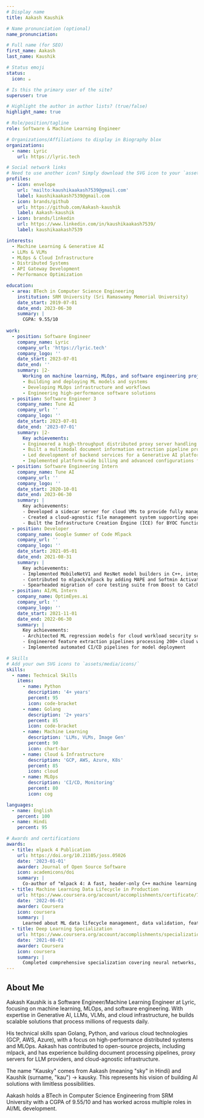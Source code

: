 ```yaml
---
# Display name
title: Aakash Kaushik

# Name pronunciation (optional)
name_pronunciation: 

# Full name (for SEO)
first_name: Aakash
last_name: Kaushik

# Status emoji
status:
  icon: ☕️

# Is this the primary user of the site?
superuser: true

# Highlight the author in author lists? (true/false)
highlight_name: true

# Role/position/tagline
role: Software & Machine Learning Engineer 

# Organizations/Affiliations to display in Biography blox
organizations:
  - name: Lyric
    url: https://lyric.tech

# Social network links
# Need to use another icon? Simply download the SVG icon to your `assets/media/icons/` folder.
profiles:
  - icon: envelope
    url: 'mailto:kaushikaakash7539@gmail.com'
    label: kaushikaakash7539@gmail.com
  - icon: brands/github
    url: https://github.com/Aakash-kaushik
    label: Aakash-kaushik
  - icon: brands/linkedin
    url: https://www.linkedin.com/in/kaushikaakash7539/
    label: kaushikaakash7539

interests:
  - Machine Learning & Generative AI
  - LLMs & VLMs
  - MLOps & Cloud Infrastructure
  - Distributed Systems
  - API Gateway Development
  - Performance Optimization

education:
  - area: BTech in Computer Science Engineering
    institution: SRM University (Sri Ramaswamy Memorial University)
    date_start: 2019-07-01
    date_end: 2023-06-30
    summary: |
      CGPA: 9.55/10
    
work:
  - position: Software Engineer
    company_name: Lyric
    company_url: 'https://lyric.tech'
    company_logo: ''
    date_start: 2023-07-01
    date_end: ''
    summary: |2-
      Working on machine learning, MLOps, and software engineering projects, focusing on:
      - Building and deploying ML models and systems
      - Developing MLOps infrastructure and workflows
      - Engineering high-performance software solutions
  - position: Software Engineer 3
    company_name: Tune AI
    company_url: ''
    company_logo: ''
    date_start: 2023-07-01
    date_end: '2023-07-01'
    summary: |2-
      Key achievements:
      - Engineered a high-throughput distributed proxy server handling over 1 million requests/day for various LLM providers
      - Built a multimodal document information extraction pipeline processing 100K docs (~3.8 million pages) daily with ~95% precision/recall
      - Led development of backend services for a Generative AI platform supporting data validation, fine-tuning jobs, and flexible LLM deployment
      - Implemented platform-wide billing and advanced configurations for OpenAI, Anthropic, and Gemini agents
  - position: Software Engineering Intern
    company_name: Tune AI
    company_url: ''
    company_logo: ''
    date_start: 2020-10-01
    date_end: 2023-06-30
    summary: |
      Key achievements:
      - Developed a sidecar server for cloud VMs to provide fully managed Generative AI development space
      - Created a cloud-agnostic file management system supporting operations across AWS S3, Azure Blob Storage, and Google Cloud Storage
      - Built the Infrastructure Creation Engine (ICE) for BYOC functionality, reducing infrastructure costs by up to 80%
  - position: Developer
    company_name: Google Summer of Code Mlpack
    company_url: ''
    company_logo: ''
    date_start: 2021-05-01
    date_end: 2021-08-31
    summary: |
      Key achievements:
      - Implemented MobileNetV1 and ResNet model builders in C++, integrating pre-trained weights
      - Contributed to mlpack/mlpack by adding MAPE and Softmin Activation function
      - Spearheaded migration of core testing suite from Boost to Catch2
  - position: AI/ML Intern
    company_name: OptimEyes.ai
    company_url: ''
    company_logo: ''
    date_start: 2021-11-01
    date_end: 2022-06-30
    summary: |
      Key achievements:
      - Architected ML regression models for cloud workload security scoring
      - Engineered feature extraction pipelines processing 200+ cloud workload metrics
      - Implemented automated CI/CD pipelines for model deployment

# Skills
# Add your own SVG icons to `assets/media/icons/`
skills:
  - name: Technical Skills
    items:
      - name: Python
        description: '4+ years'
        percent: 95
        icon: code-bracket
      - name: Golang
        description: '2+ years'
        percent: 85
        icon: code-bracket
      - name: Machine Learning
        description: 'LLMs, VLMs, Image Gen'
        percent: 90
        icon: chart-bar
      - name: Cloud & Infrastructure
        description: 'GCP, AWS, Azure, K8s'
        percent: 85
        icon: cloud
      - name: MLOps
        description: 'CI/CD, Monitoring'
        percent: 80
        icon: cog

languages:
  - name: English
    percent: 100
  - name: Hindi
    percent: 95

# Awards and certifications
awards:
  - title: mlpack 4 Publication
    url: https://doi.org/10.21105/joss.05026
    date: '2023-01-01'
    awarder: Journal of Open Source Software
    icon: academicons/doi
    summary: |
      Co-author of "mlpack 4: A fast, header-only C++ machine learning library" published in the Journal of Open Source Software.
  - title: Machine Learning Data Lifecycle in Production
    url: https://www.coursera.org/account/accomplishments/certificate/7JZZ588PEEFA
    date: '2022-06-01'
    awarder: Coursera
    icon: coursera
    summary: |
      Learned about ML data lifecycle management, data validation, feature engineering, and model monitoring in production environments.
  - title: Deep Learning Specialization
    url: https://www.coursera.org/account/accomplishments/specialization/UUWFSF4PUKSN
    date: '2021-08-01'
    awarder: Coursera
    icon: coursera
    summary: |
      Completed comprehensive specialization covering neural networks, deep learning, convolutional networks, sequence models, and practical ML projects.
---
```


## About Me

Aakash Kaushik is a Software Engineer/Machine Learning Engineer at Lyric, focusing on machine learning, MLOps, and software engineering. With expertise in Generative AI, LLMs, VLMs, and cloud infrastructure, he builds scalable solutions that process millions of requests daily.

His technical skills span Golang, Python, and various cloud technologies (GCP, AWS, Azure), with a focus on high-performance distributed systems and MLOps. Aakash has contributed to open-source projects, including mlpack, and has experience building document processing pipelines, proxy servers for LLM providers, and cloud-agnostic infrastructure.

The name "Kausky" comes from Aakash (meaning "sky" in Hindi) and Kaushik (surname, "kau") -> kausky. This represents his vision of building AI solutions with limitless possibilities.

Aakash holds a BTech in Computer Science Engineering from SRM University with a CGPA of 9.55/10 and has worked across multiple roles in AI/ML development.

